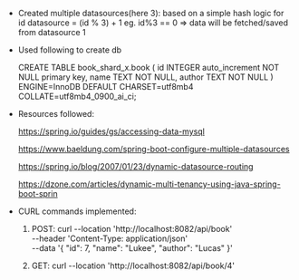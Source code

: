 - Created multiple datasources(here 3): based on a simple hash logic for id datasource<x> = (id % 3) + 1
eg.  id%3 == 0 => data will be fetched/saved from datasource 1

- Used following to create db

    CREATE TABLE book_shard_x.book (
        id INTEGER auto_increment NOT NULL primary key,
        name TEXT NOT NULL,
        author TEXT NOT NULL
    )
    ENGINE=InnoDB
    DEFAULT CHARSET=utf8mb4
    COLLATE=utf8mb4_0900_ai_ci;

- Resources followed:


  https://spring.io/guides/gs/accessing-data-mysql

  https://www.baeldung.com/spring-boot-configure-multiple-datasources

  https://spring.io/blog/2007/01/23/dynamic-datasource-routing

  https://dzone.com/articles/dynamic-multi-tenancy-using-java-spring-boot-sprin

- CURL commands implemented:

    1. POST:
        curl --location 'http://localhost:8082/api/book' \
        --header 'Content-Type: application/json' \
        --data '{
        "id": 7,
        "name": "Lukee",
        "author": "Lucas"
        }'
    
    2. GET:
        curl --location 'http://localhost:8082/api/book/4'
